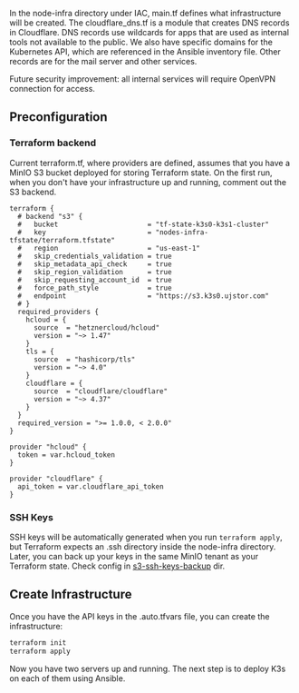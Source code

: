 In the node-infra directory under IAC, main.tf defines what infrastructure will be created. The cloudflare_dns.tf is a module that creates DNS records in Cloudflare. DNS records use wildcards for apps that are used as internal tools not available to the public. We also have specific domains for the Kubernetes API, which are referenced in the Ansible inventory file. Other records are for the mail server and other services.

Future security improvement: all internal services will require OpenVPN connection for access.

## Preconfiguration

### Terraform backend
Current terraform.tf, where providers are defined, assumes that you have a MinIO S3 bucket deployed for storing Terraform state.
On the first run, when you don't have your infrastructure up and running, comment out the S3 backend.

```hcl
terraform {
  # backend "s3" {
  #   bucket                      = "tf-state-k3s0-k3s1-cluster"
  #   key                         = "nodes-infra-tfstate/terraform.tfstate"
  #   region                      = "us-east-1"
  #   skip_credentials_validation = true
  #   skip_metadata_api_check     = true
  #   skip_region_validation      = true
  #   skip_requesting_account_id  = true
  #   force_path_style            = true
  #   endpoint                    = "https://s3.k3s0.ujstor.com"
  # }
  required_providers {
    hcloud = {
      source  = "hetznercloud/hcloud"
      version = "~> 1.47"
    }
    tls = {
      source  = "hashicorp/tls"
      version = "~> 4.0"
    }
    cloudflare = {
      source  = "cloudflare/cloudflare"
      version = "~> 4.37"
    }
  }
  required_version = ">= 1.0.0, < 2.0.0"
}

provider "hcloud" {
  token = var.hcloud_token
}

provider "cloudflare" {
  api_token = var.cloudflare_api_token
}
```

### SSH Keys

SSH keys will be automatically generated when you run `terraform apply`, but Terraform expects an .ssh directory inside the node-infra directory.
Later, you can back up your keys in the same MinIO tenant as your Terraform state.
Check config in [s3-ssh-keys-backup](https://github.com/Ujstor/k3s-single-node-multi-cluster-iac/tree/master/iac/terraform/s3-kubeconfig-backup) dir.

## Create Infrastructure

Once you have the API keys in the .auto.tfvars file, you can create the infrastructure:

```bash
terraform init
terraform apply
```

Now you have two servers up and running. The next step is to deploy K3s on each of them using Ansible.
